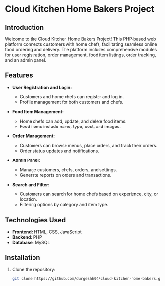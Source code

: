 # Cloud Kitchen Home Bakers Project

## Introduction
Welcome to the Cloud Kitchen Home Bakers Project! This PHP-based web platform connects customers with home chefs, facilitating seamless online food ordering and delivery. The platform includes comprehensive modules for user registration, order management, food item listings, order tracking, and an admin panel.

## Features
- **User Registration and Login:**
  - Customers and home chefs can register and log in.
  - Profile management for both customers and chefs.

- **Food Item Management:**
  - Home chefs can add, update, and delete food items.
  - Food items include name, type, cost, and images.

- **Order Management:**
  - Customers can browse menus, place orders, and track their orders.
  - Order status updates and notifications.

- **Admin Panel:**
  - Manage customers, chefs, orders, and settings.
  - Generate reports on orders and transactions.

- **Search and Filter:**
  - Customers can search for home chefs based on experience, city, or location.
  - Filtering options by category and item type.

## Technologies Used
- **Frontend:** HTML, CSS, JavaScript
- **Backend:** PHP
- **Database:** MySQL

## Installation
1. Clone the repository:
   ```bash
   git clone https://github.com/durgeshh04/cloud-kitchen-home-bakers.git
